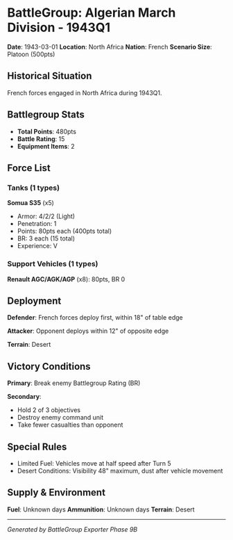 # BattleGroup: Algerian March Division - 1943Q1

**Date**: 1943-03-01
**Location**: North Africa
**Nation**: French
**Scenario Size**: Platoon (500pts)

## Historical Situation

French forces engaged in North Africa during 1943Q1.

## Battlegroup Stats

- **Total Points**: 480pts
- **Battle Rating**: 15
- **Equipment Items**: 2

## Force List

### Tanks (1 types)

**Somua S35** (x5)
- Armor: 4/2/2 (Light)
- Penetration: 1
- Points: 80pts each (400pts total)
- BR: 3 each (15 total)
- Experience: V

### Support Vehicles (1 types)

**Renault AGC/AGK/AGP** (x8): 80pts, BR 0

## Deployment

**Defender**: French forces deploy first, within 18" of table edge

**Attacker**: Opponent deploys within 12" of opposite edge

**Terrain**: Desert

## Victory Conditions

**Primary**: Break enemy Battlegroup Rating (BR)

**Secondary**:
- Hold 2 of 3 objectives
- Destroy enemy command unit
- Take fewer casualties than opponent

## Special Rules

- Limited Fuel: Vehicles move at half speed after Turn 5
- Desert Conditions: Visibility 48" maximum, dust after vehicle movement

## Supply & Environment

**Fuel**: Unknown days
**Ammunition**: Unknown days
**Terrain**: Desert

---

*Generated by BattleGroup Exporter Phase 9B*
